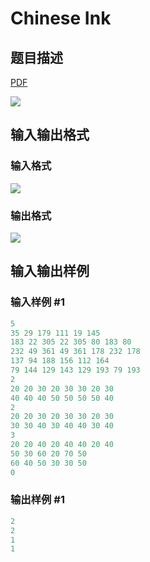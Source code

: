 # Chinese Ink

## 题目描述

[problemUrl]: https://uva.onlinejudge.org/index.php?option=com_onlinejudge&Itemid=8&category=78&page=show_problem&problem=2712

[PDF](https://uva.onlinejudge.org/external/116/p11665.pdf)

![](https://cdn.luogu.com.cn/upload/vjudge_pic/UVA11665/82be70e711e62d7fe3e4eb436b6aebf289585249.png)

## 输入输出格式

### 输入格式

![](https://cdn.luogu.com.cn/upload/vjudge_pic/UVA11665/874e3ce2c83eb4f353b4ce262741b25c6106ab91.png)

### 输出格式

![](https://cdn.luogu.com.cn/upload/vjudge_pic/UVA11665/5ff4b921741d9fe27ad0269fc73232a9a7d70edf.png)

## 输入输出样例

### 输入样例 #1

```cpp
5
35 29 179 111 19 145
183 22 305 22 305 80 183 80
232 49 361 49 361 178 232 178
137 94 188 156 112 164
79 144 129 143 129 193 79 193
2
20 20 30 20 30 30 20 30
40 40 40 50 50 50 50 40
2
20 20 30 20 30 30 20 30
30 30 40 30 40 40 30 40
3
20 20 40 20 40 40 20 40
50 30 60 20 70 50
60 40 50 30 30 50
0
```


### 输出样例 #1

```cpp
2
2
1
1
```


